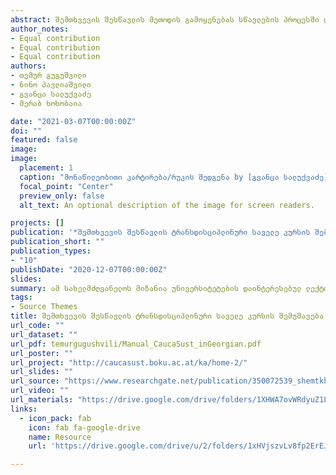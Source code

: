 ```yaml
---
abstract: შემთხვევის შესწავლის მეთოდის გამოყენებას სწავლების პროცესში დიდი ხნის ისტორია აქვს, მეთოდი ერთ-ერთ უნიკალურ ინსტრუმენტად ითვლება თეორიულ და პრაქტიკულ ცოდნას შორის არსებული ღრეჩოს ამოსავსებად. კერძო შემთხვევების შესწავლა მნიშვნელოვანია, ვინაიდან მისი გამოყენებით სტუდენტები ზოგად საკითხებსა და თეორიულ ცოდნას უკავშირებენ ერთმანეთს. გარდა ამისა, დანერი, ტრენჩერი და პეტერსონი ამტკიცებენ, რომ სტუდენტებზე ორიენტირებული კერძო შემთხვევების შესწავლა მნიშვნელოვან როლს ასრულებს კვლევაში ჩართული ადგილობრივი თემების პრობლემების მოგვარებაში.
author_notes:
- Equal contribution
- Equal contribution
- Equal contribution 
authors:
- თემურ გუგუშვილი
- ნინო პავლიაშვილი
- გვანცა სალუქვაძე 
- მერაბ ხოხობაია

date: "2021-03-07T00:00:00Z"
doi: ""
featured: false
image: 
image:
  placement: 1
  caption: "მონაწილეობითი კარტირება/რუკის შედგენა by [გვანცა სალუქვაძე]()"
  focal_point: "Center"
  preview_only: false
  alt_text: An optional description of the image for screen readers.

projects: []
publication: '*შემთხვევის შესწავლის ტრანსდისციპლინური საველე კურსის შემუშავება და განხორციელება | სახელმძღვანელო უნივერსიტეტის ლექტორებისთვის*'
publication_short: ""
publication_types:
- "10"
publishDate: "2020-12-07T00:00:00Z"
slides: 
summary: ამ სახელმძღვანელოს მიზანია უნივერსიტეტების დაინტერესებულ ლექტორებსა და აკადემიურ პერსონალს მისცეს შესაძლებლობა, განახორციელოს შემთხვევის შესწავლის ტრანსდისციპლინური საველე კურსი, რომელიც უკვე შემუშავებულია, აპრობირებულია და ინტეგრირებულია სსპუ და თსუ კურუკულუმებში. სახელმძღვანელოს პირველ თავში მოკლედ არის განხილული ფუნდამენტური კონცეფციები, რომლებიც აუცილებელია ტრანსდისციპლინური მიდგომების საფუძვლიანად გაგებისათვის.
tags:
- Source Themes
title: შემთხვევის შესწავლის ტრანსდისციპლინური საველე კურსის შემუშავება და განხორციელება | სახელმძღვანელო უნივერსიტეტის ლექტორებისთვის
url_code: ""
url_dataset: ""
url_pdf: temurgugushvili/Manual_CaucaSust_inGeorgian.pdf
url_poster: ""
url_project: "http://caucasust.boku.ac.at/ka/home-2/"
url_slides: ""
url_source: "https://www.researchgate.net/publication/350072539_shemtkhvevis_shestsavlis_transdistsiplinuri_savele_kursis_shemushaveba_da_gankhortsieleba_sakhelmdzghvanelo_universitetis_lektorebistvis"
url_video: ""
url_materials: "https://drive.google.com/drive/folders/1XHWA7ovWRdyuZ1Lgl5WUHtVGWWu6pxNP?usp=sharing"
links:
  - icon_pack: fab
    icon: fab fa-google-drive 
    name: Resource
    url: 'https://drive.google.com/drive/u/2/folders/1xHVjszvLv8fp2ErEJJm59jHYDQXIkN3u'

---
```

